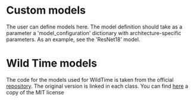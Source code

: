 # Custom models

The user can define models here. The model definition should take as a parameter a 'model_configuration' dictionary with architecture-specific parameters. As an example, see the 'ResNet18' model.

# Wild Time models
The code for the models used for WildTime is taken from the official [repository](https://github.com/huaxiuyao/Wild-Time). 
The original version is linked in each class.
You can find [here](https://raw.githubusercontent.com/huaxiuyao/Wild-Time/main/LICENSE) a copy of the MIT license